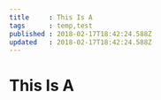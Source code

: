 ```yaml
---
title     : This Is A
tags      : temp,test
published : 2018-02-17T18:42:24.588Z
updated   : 2018-02-17T18:42:24.588Z
---
```


# This Is A

